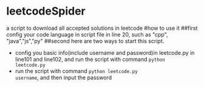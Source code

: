 # leetcodeSpider
a script to download all accepted solutions in leetcode
#how to use it
##first
config your code language in script file in line 20, such as "cpp", "java","js","py"
##second
here are two ways to start this script.
- config you basic info(include username and password)in leetcode.py in line101 and line102, and run the script with command <code>python leetcode.py</code>
- run the script with command <code>python leetcode.py username</code>, and then input the password
